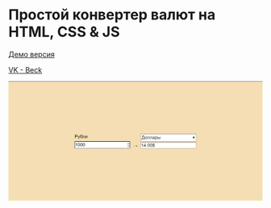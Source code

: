# Простой конвертер валют на HTML, CSS & JS

[Демо версия](https://beckyuldashev.github.io/converter/)

[VK - Beck](https://vk.com/beckyuldashev)

![preview](./converter-preview.png "Превью проекта")